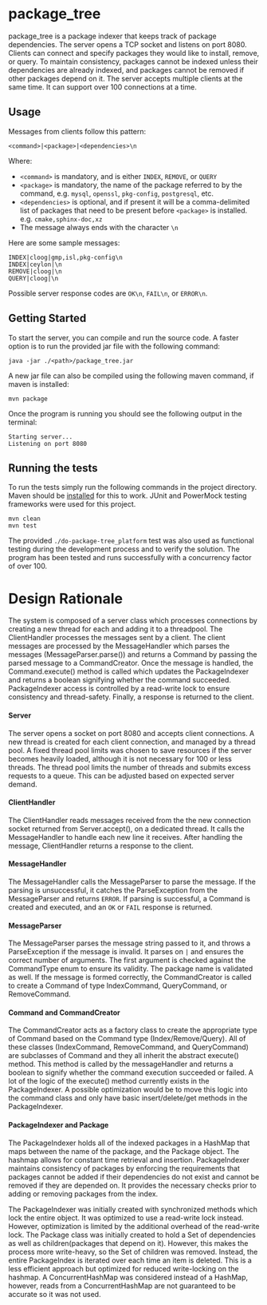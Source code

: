 # package_tree

package_tree is a package indexer that keeps track of package dependencies.
The server opens a TCP socket and listens on port 8080. Clients can connect and specify
packages they would like to install, remove, or query. To maintain consistency,
packages cannot be indexed unless their dependencies are already indexed, and
packages cannot be removed if other packages depend on it. The server accepts
multiple clients at the same time. It can support over 100 connections at a time.

## Usage

Messages from clients follow this pattern:

```
<command>|<package>|<dependencies>\n
```

Where:
* `<command>` is mandatory, and is either `INDEX`, `REMOVE`, or `QUERY`
* `<package>` is mandatory, the name of the package referred to by the command, e.g. `mysql`, `openssl`, `pkg-config`, `postgresql`, etc.
* `<dependencies>` is optional, and if present it will be a comma-delimited list of packages that need to be present before `<package>` is installed. e.g. `cmake,sphinx-doc,xz`
* The message always ends with the character `\n`

Here are some sample messages:
```
INDEX|cloog|gmp,isl,pkg-config\n
INDEX|ceylon|\n
REMOVE|cloog|\n
QUERY|cloog|\n
```

Possible server response codes are `OK\n`, `FAIL\n`, or `ERROR\n`.

## Getting Started

To start the server, you can compile and run the source code. A faster
option is to run the provided jar file with the following command:

````
java -jar ./<path>/package_tree.jar
````

A new jar file can also be compiled using the following maven command, if maven
is installed:

````
mvn package
````

Once the program is running you should see the following output in the terminal:

````
Starting server...
Listening on port 8080
````

## Running the tests

To run the tests simply run the following commands in the project directory. Maven
should be [installed](https://maven.apache.org/download.cgi) for this to work. JUnit 
and PowerMock testing frameworks were used for this project.

````
mvn clean
mvn test
````

The provided `./do-package-tree_platform` test was also used as functional testing
during the development process and to verify the solution. The program has been
tested and runs successfully with a concurrency factor of over 100.


# Design Rationale

The system is composed of a server class which processes connections by creating a new thread for each and adding it to a threadpool. 
The ClientHandler processes the messages sent by a client. The client messages are processed by the MessageHandler which parses the
messages (MessageParser.parse()) and returns a Command by passing the parsed message to a CommandCreator. Once the message is handled,
the Command.execute() method is called which updates the PackageIndexer and returns a boolean signifying whether the command succeeded.
PackageIndexer access is controlled by a read-write lock to ensure consistency and thread-safety. Finally, a response is returned to the client.

#### Server
The server opens a socket on port 8080 and accepts client connections. A new thread is created
for each client connection, and managed by a thread pool. A fixed thread pool limits was chosen
to save resources if the server becomes heavily loaded, although it is not necessary for 100 or less threads.
The thread pool limits the number of threads and submits excess requests to a queue. 
This can be adjusted based on expected server demand.

#### ClientHandler
The ClientHandler reads messages received from the the new connection socket returned from Server.accept(), on a dedicated thread. 
It calls the MessageHandler to handle each new line it receives. After handling the message, ClientHandler returns a response to the client.

#### MessageHandler
The MessageHandler calls the MessageParser to parse the message. If the parsing is unsuccessful, 
it catches the ParseException from the MessageParser and returns `ERROR`. If parsing is successful, 
a Command is created and executed, and an `OK` or `FAIL` response is returned.

#### MessageParser
The MessageParser parses the message string passed to it, and throws a ParseException if 
the message is invalid. It parses on `|` and ensures the correct number of arguments. The first argument is 
checked against the CommandType enum to ensure its validity. The package name is validated
as well. If the message is formed correctly, the CommandCreator is called to create a Command 
of type IndexCommand, QueryCommand, or RemoveCommand.

#### Command and CommandCreator
The CommandCreator acts as a factory class to create the appropriate type of Command based
on the Command type (Index/Remove/Query). All of these classes (IndexCommand, RemoveCommand, 
and QueryCommand) are subclasses of Command and they all inherit the abstract execute() method.
This method is called by the messageHandler and returns a boolean to signify whether the
command execution succeeded or failed. A lot of the logic of the execute() method currently
exists in the PackageIndexer. A possible optimization would be to move this logic into the
command class and only have basic insert/delete/get methods in the PackageIndexer.


#### PackageIndexer and Package
The PackageIndexer holds all of the indexed packages in a HashMap that maps between the name
of the package, and the Package object. The hashmap allows for constant time retrieval and insertion.
PackageIndexer maintains consistency of packages by enforcing the requirements that packages cannot be added if their dependencies do not exist
and cannot be removed if they are depended on. It provides the necessary checks prior
to adding or removing packages from the index.

The PackageIndexer was initially created with synchronized methods which lock the entire object. 
It was optimized to use a read-write lock instead. However, optimization is limited by the
additional overhead of the read-write lock. The Package class was initially created to hold
a Set of dependencies as well as children(packages that depend on it). However, this makes the
process more write-heavy, so the Set of children was removed. Instead, the entire PackageIndex is iterated over
each time an item is deleted. This is a less efficient approach but optimized for reduced write-locking
on the hashmap. A ConcurrentHashMap was considered instead of a HashMap, however, reads from
a ConcurrentHashMap are not guaranteed to be accurate so it was not used.
